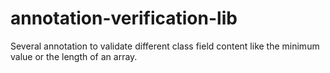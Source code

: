# annotation-verification-lib
Several annotation to validate different class field content like the minimum value or the length of an array.
